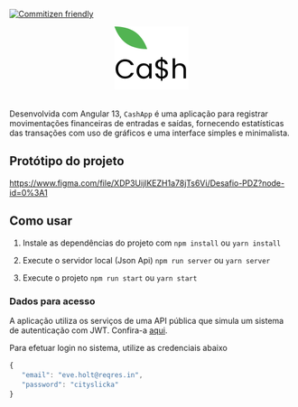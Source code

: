 [![Commitizen friendly](https://img.shields.io/badge/commitizen-friendly-brightgreen.svg)](http://commitizen.github.io/cz-cli/)

<div align="center" border-radius="100px">
  <img src="./src/assets/cash-logo.svg" style="text-align:center"/>
</div><br>

Desenvolvida com Angular 13, `CashApp` é uma aplicação para registrar movimentações financeiras de entradas e saídas, fornecendo estatísticas das transações com uso de gráficos e uma interface simples e minimalista.

## Protótipo do projeto

https://www.figma.com/file/XDP3UijlKEZH1a78jTs6Vi/Desafio-PDZ?node-id=0%3A1

## Como usar

1. Instale as dependências do projeto com
   `npm install` ou `yarn install`

2. Execute o servidor local (Json Api)
   `npm run server` ou `yarn server`

3. Execute o projeto
   `npm run start` ou `yarn start`

### Dados para acesso

A aplicação utiliza os serviços de uma API pública que simula um sistema de autenticação com JWT. Confira-a [aqui](https://reqres.in/).

Para efetuar login no sistema, utilize as credenciais abaixo

```javascript
{
   "email": "eve.holt@reqres.in",
   "password": "cityslicka"
}
```
